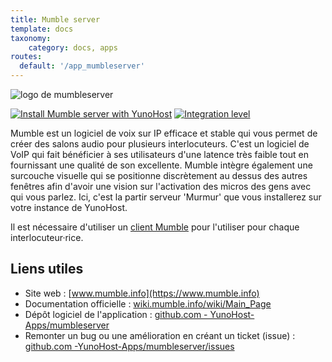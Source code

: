 ```yaml
---
title: Mumble server
template: docs
taxonomy:
    category: docs, apps
routes:
  default: '/app_mumbleserver'
---
```


![logo de mumbleserver](image://mumbleserver_logo.svg?resize=,80)

[![Install Mumble server with YunoHost](https://install-app.yunohost.org/install-with-yunohost.png)](https://install-app.yunohost.org/?app=mumbleserver) [![Integration level](https://dash.yunohost.org/integration/mumbleserver.svg)](https://dash.yunohost.org/appci/app/mumbleserver)

Mumble est un logiciel de voix sur IP efficace et stable qui vous permet de créer des salons audio pour plusieurs interlocuteurs. C'est un logiciel de VoIP qui fait bénéficier à ses utilisateurs d'une latence très faible tout en fournissant une qualité de son excellente. Mumble intègre également une surcouche visuelle qui se positionne discrètement au dessus des autres fenêtres afin d'avoir une vision sur l'activation des micros des gens avec qui vous parlez.
Ici, c'est la partir serveur 'Murmur' que vous installerez sur votre instance de YunoHost.

Il est nécessaire d'utiliser un [client Mumble](https://wiki.mumble.info/wiki/3rd_Party_Applications) pour l'utiliser pour chaque interlocuteur·rice.

## Liens utiles

+ Site web : [www.mumble.info](https://www.mumble.info)
+ Documentation officielle : [wiki.mumble.info/wiki/Main_Page](https://wiki.mumble.info/wiki/Main_Page)
+ Dépôt logiciel de l'application : [github.com - YunoHost-Apps/mumbleserver](https://github.com/YunoHost-Apps/mumbleserver_ynh)
+ Remonter un bug ou une amélioration en créant un ticket (issue) : [github.com -YunoHost-Apps/mumbleserver/issues](https://github.com/YunoHost-Apps/mumbleserver_ynh/issues)
